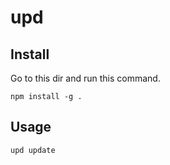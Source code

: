 # upd

## Install
Go to this dir and run this command.

```
npm install -g .
```

## Usage
```
upd update
```